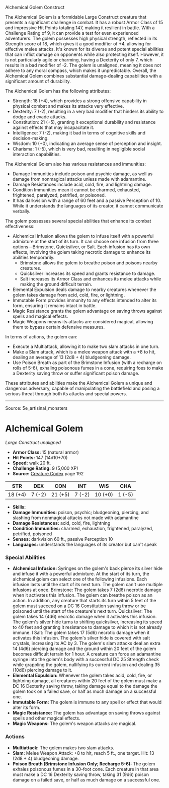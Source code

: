 <MonsterName/>Alchemical Golem</MonsterName>
<CreatureType/>Construct</CreatureType>

<summary>The Alchemical Golem is a formidable Large Construct creature that presents a significant challenge in combat. It has a robust Armor Class of 15 and impressive Hit Points totaling 147, making it resilient in battle. With a Challenge Rating of 9, it can provide a test for even experienced adventurers. The golem possesses high physical strength, reflected in its Strength score of 18, which gives it a good modifier of +4, allowing for effective melee attacks. It's known for its diverse and potent special abilities that can inflict damage on opponents while also protecting itself. However, it is not particularly agile or charming, having a Dexterity of only 7, which results in a bad modifier of -2. The golem is unaligned, meaning it does not adhere to any moral compass, which makes it unpredictable. Overall, the Alchemical Golem combines substantial damage-dealing capabilities with a significant amount of durability.</summary>

<detail>

The Alchemical Golem has the following attributes:
- Strength: 18 (+4), which provides a strong offensive capability in physical combat and makes its attacks very effective.
- Dexterity: 7 (-2), resulting in a very bad modifier that hinders its ability to dodge and evade attacks.
- Constitution: 21 (+5), granting it exceptional durability and resistance against effects that may incapacitate it.
- Intelligence: 7 (-2), making it bad in terms of cognitive skills and decision-making.
- Wisdom: 10 (+0), indicating an average sense of perception and insight.
- Charisma: 1 (-5), which is very bad, resulting in negligible social interaction capabilities.

The Alchemical Golem also has various resistances and immunities:
- Damage Immunities include poison and psychic damage, as well as damage from nonmagical attacks unless made with adamantine.
- Damage Resistances include acid, cold, fire, and lightning damage.
- Condition Immunities mean it cannot be charmed, exhausted, frightened, paralyzed, petrified, or poisoned.
- It has darkvision with a range of 60 feet and a passive Perception of 10. While it understands the languages of its creator, it cannot communicate verbally.

The golem possesses several special abilities that enhance its combat effectiveness:
- Alchemical Infusion allows the golem to infuse itself with a powerful admixture at the start of its turn. It can choose one infusion from three options—Brimstone, Quicksilver, or Salt. Each infusion has its own effects, involving the golem taking necrotic damage to enhance its abilities temporarily.
  - Brimstone allows the golem to breathe poison and poisons nearby creatures.
  - Quicksilver increases its speed and grants resistance to damage.
  - Salt increases its Armor Class and enhances its melee attacks while making the ground difficult terrain.
- Elemental Expulsion deals damage to nearby creatures whenever the golem takes damage from acid, cold, fire, or lightning.
- Immutable Form provides immunity to any effects intended to alter its form, ensuring it remains intact in battle.
- Magic Resistance grants the golem advantage on saving throws against spells and magical effects.
- Magic Weapons means its attacks are considered magical, allowing them to bypass certain defensive measures.

In terms of actions, the golem can:
- Execute a Multiattack, allowing it to make two slam attacks in one turn.
- Make a Slam attack, which is a melee weapon attack with a +8 to hit, dealing an average of 13 (2d8 + 4) bludgeoning damage.
- Use Poison Breath as part of the Brimstone Infusion (with a recharge on rolls of 5-6), exhaling poisonous fumes in a cone, requiring foes to make a Dexterity saving throw or suffer significant poison damage.

These attributes and abilities make the Alchemical Golem a unique and dangerous adversary, capable of manipulating the battlefield and posing a serious threat through both its attacks and special powers.</detail>



---

Source: 5e_artisinal_monsters

# Alchemical Golem

*Large* *Construct* *unaligned*

- **Armor Class:** 15 (natural armor)
- **Hit Points:** 147 (14d10+70)
- **Speed:** walk 20 ft.
- **Challenge Rating:** 9 (5,000 XP)
- **Source:** [Creature Codex](https://koboldpress.com/kpstore/product/creature-codex-for-5th-edition-dnd) page 192

| STR | DEX | CON | INT | WIS | CHA |
| --- | --- | --- | --- | --- | --- |
| 18 (+4) | 7 (-2) | 21 (+5) | 7 (-2) | 10 (+0) | 1 (-5) |

- **Skills:** 
- **Damage Immunities:** poison, psychic; bludgeoning, piercing, and slashing from nonmagical attacks not made with adamantine
- **Damage Resistances:** acid, cold, fire, lightning
- **Condition Immunities:** charmed, exhaustion, frightened, paralyzed, petrified, poisoned
- **Senses:** darkvision 60 ft., passive Perception 10
- **Languages:** understands the languages of its creator but can't speak

### Special Abilities

- **Alchemical Infusion:** Syringes on the golem's back pierce its silver hide and infuse it with a powerful admixture. At the start of its turn, the alchemical golem can select one of the following infusions. Each infusion lasts until the start of its next turn. The golem can't use multiple infusions at once.
Brimstone: The golem takes 7 (2d6) necrotic damage when it activates this infusion. The golem can breathe poison as an action. In addition, any creature that starts its turn within 5 feet of the golem must succeed on a DC 16 Constitution saving throw or be poisoned until the start of the creature's next turn.
Quicksilver: The golem takes 14 (4d6) necrotic damage when it activates this infusion. The golem's silver hide turns to shifting quicksilver, increasing its speed to 40 feet and granting it resistance to damage to which it is not already immune. l
Salt: The golem takes 17 (5d6) necrotic damage when it activates this infusion. The golem's silver hide is covered with salt crystals, increasing its AC by 3. The golem's slam attacks deal an extra 14 (4d6) piercing damage and the ground within 20 feet of the golem becomes difficult terrain for 1 hour. A creature can force an adamantine syringe into the golem's body with a successful DC 25 Strength check while grappling the golem, nullifying its current infusion and dealing 35 (10d6) piercing damage to it.
- **Elemental Expulsion:** Whenever the golem takes acid, cold, fire, or lightning damage, all creatures within 20 feet of the golem must make a DC 16 Dexterity saving throw, taking damage equal to the damage the golem took on a failed save, or half as much damage on a successful one.
- **Immutable Form:** The golem is immune to any spell or effect that would alter its form.
- **Magic Resistance:** The golem has advantage on saving throws against spells and other magical effects.
- **Magic Weapons:** The golem's weapon attacks are magical.

### Actions

- **Multiattack:** The golem makes two slam attacks.
- **Slam:** Melee Weapon Attack: +8 to hit, reach 5 ft., one target. Hit: 13 (2d8 + 4) bludgeoning damage.
- **Poison Breath (Brimstone Infusion Only; Recharge 5-6):** The golem exhales poisonous fumes in a 30-foot cone. Each creature in that area must make a DC 16 Dexterity saving throw, taking 31 (9d6) poison damage on a failed save, or half as much damage on a successful one.




